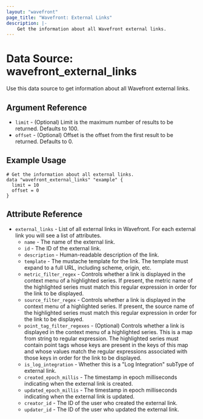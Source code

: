 ```yaml
---
layout: "wavefront"
page_title: "Wavefront: External Links"
description: |-
    Get the information about all Wavefront external links.
---
```


# Data Source: wavefront_external_links

Use this data source to get information about all Wavefront external links.

## Argument Reference

* `limit` - (Optional) Limit is the maximum number of results to be returned. Defaults to 100.
* `offset` - (Optional) Offset is the offset from the first result to be returned. Defaults to 0.

## Example Usage

```hcl
# Get the information about all external links.
data "wavefront_external_links" "example" {
  limit = 10
  offset = 0
}
```

## Attribute Reference

* `external_links` - List of all external links in Wavefront. For each external link you will see a list of attributes.
    * `name` - The name of the external link.
    * `id` - The ID of the external link.
    * `description` - Human-readable description of the link.
    * `template` - The mustache template for the link. The template must expand to a full URL, including scheme, origin, etc.
    * `metric_filter_regex` - Controls whether a link is displayed in the context menu of a highlighted series. If present, the metric name of the highlighted series must match this regular expression in order for the link to be displayed.
    * `source_filter_regex` - Controls whether a link is displayed in the context menu of a highlighted series. If present, the source name of the highlighted series must match this regular expression in order for the link to be displayed.
    * `point_tag_filter_regexes` - (Optional) Controls whether a link is displayed in the context menu of a highlighted
      series. This is a map from string to regular expression. The highlighted series must contain point tags whose
      keys are present in the keys of this map and whose values match the regular expressions associated with those
      keys in order for the link to be displayed.
    * `is_log_integration` - Whether this is a "Log Integration" subType of external link.
    * `created_epoch_millis` - The timestamp in epoch milliseconds indicating when the external link is created.
    * `updated_epoch_millis` - The timestamp in epoch milliseconds indicating when the external link is updated.
    * `creator_id` - The ID of the user who created the external link.
    * `updater_id` - The ID of the user who updated the external link.
